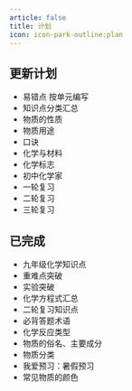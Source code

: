 ```yaml
---
article: false
title: 计划
icon: icon-park-outline:plan
---
```


## 更新计划
- 易错点 按单元编写
- 知识点分类汇总
 - 物质的性质
 - 物质用途
 - 口诀
 - 化学与材料
 - 化学标志
 - 初中化学家
- 一轮复习
- 二轮复习
- 三轮复习


## 已完成
- 九年级化学知识点
- 重难点突破
- 实验突破
- 化学方程式汇总
- 二轮复习知识点
- 必背答题术语
- 化学反应类型
- 物质的俗名、主要成分
- 物质分类
- 我爱预习：暑假预习
- 常见物质的颜色